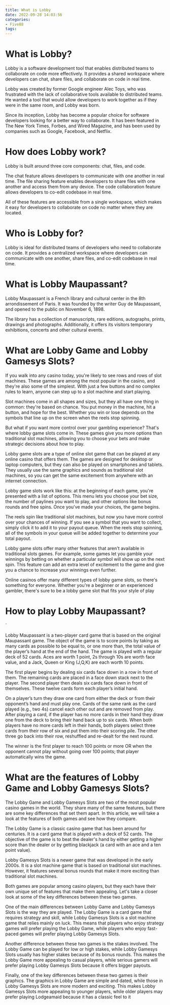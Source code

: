 ```yaml
---
title: What is Lobby
date: 2022-09-28 14:03:56
categories:
- Five88
tags:
---
```



#  What is Lobby?

Lobby is a software development tool that enables distributed teams to collaborate on code more effectively. It provides a shared workspace where developers can chat, share files, and collaborate on code in real time.

Lobby was created by former Google engineer Alec Toys, who was frustrated with the lack of collaborative tools available to distributed teams. He wanted a tool that would allow developers to work together as if they were in the same room, and Lobby was born.

Since its inception, Lobby has become a popular choice for software developers looking for a better way to collaborate. It has been featured in The New York Times, Forbes, and Wired Magazine, and has been used by companies such as Google, Facebook, and Netflix.

# How does Lobby work?

Lobby is built around three core components: chat, files, and code.

The chat feature allows developers to communicate with one another in real time. The file sharing feature enables developers to share files with one another and access them from any device. The code collaboration feature allows developers to co-edit codebase in real time.

All of these features are accessible from a single workspace, which makes it easy for developers to collaborate on code no matter where they are located.

# Who is Lobby for?

Lobby is ideal for distributed teams of developers who need to collaborate on code. It provides a centralized workspace where developers can communicate with one another, share files, and co-edit codebase in real time.

#  What is Lobby Maupassant?

Lobby Maupassant is a French library and cultural center in the 8th arrondissement of Paris. It was founded by the writer Guy de Maupassant, and opened to the public on November 6, 1898.

The library has a collection of manuscripts, rare editions, autographs, prints, drawings and photographs. Additionally, it offers its visitors temporary exhibitions, concerts and other cultural events.

#  What are Lobby Game and Lobby Gamesys Slots?

If you walk into any casino today, you're likely to see rows and rows of slot machines. These games are among the most popular in the casino, and they're also some of the simplest. With just a few buttons and no complex rules to learn, anyone can step up to a slot machine and start playing.

Slot machines come in all shapes and sizes, but they all have one thing in common: they're based on chance. You put money in the machine, hit a button, and hope for the best. Whether you win or lose depends on the symbols that line up on the screen when the reels stop spinning.

But what if you want more control over your gambling experience? That's where lobby game slots come in. These games give you more options than traditional slot machines, allowing you to choose your bets and make strategic decisions about how to play.

Lobby game slots are a type of online slot game that can be played at any online casino that offers them. The games are designed for desktop or laptop computers, but they can also be played on smartphones and tablets. They usually use the same graphics and sounds as traditional slot machines, so you can get the same excitement from anywhere with an internet connection.

Lobby game slots work like this: at the beginning of each game, you're presented with a list of options. This menu lets you choose your bet size, the number of paylines you want to play, and other options like bonus rounds and free spins. Once you've made your choices, the game begins.

The reels spin like traditional slot machines, but now you have more control over your chances of winning. If you see a symbol that you want to collect, simply click it to add it to your payout queue. When the reels stop spinning, all of the symbols in your queue will be added together to determine your total payout.

Lobby game slots offer many other features that aren't available in traditional slots games. For example, some games let you gamble your winnings by betting on whether a particular symbol will show up on the next spin. This feature can add an extra level of excitement to the game and give you a chance to increase your winnings even further.

Online casinos offer many different types of lobby game slots, so there's something for everyone. Whether you're a beginner or an experienced gambler, there's sure to be a lobby game slot that fits your style of play

#  How to play Lobby Maupassant?

`

Lobby Maupassant is a two-player card game that is based on the original Maupassant game. The object of the game is to score points by taking as many cards as possible to be equal to, or one more than, the total value of the player’s hand at the end of the hand. The game is played with a regular deck of 52 cards. Aces are worth 1 point, 2s through 10s are worth face value, and a Jack, Queen or King (J,Q,K) are each worth 10 points.

The first player begins by dealing six cards face down in a row in front of them. The remaining cards are placed in a face down stack next to the player. The second player then deals six cards face down in front of themselves. These twelve cards form each player’s initial hand. 

On a player’s turn they draw one card from either the deck or from their opponent’s hand and must play one. Cards of the same rank as the card played (e.g., two 4s) cancel each other out and are removed from play. After playing a card, if the player has no more cards in their hand they draw one from the deck to bring their hand back up to six cards. When both players have no more cards left in their hands, both players select three cards from their row of six and put them into their scoring pile. The other three go back into their row, reshuffled and re-dealt for the next round.

The winner is the first player to reach 100 points or more OR when the opponent cannot play without going over 100 points; that player automatically wins the game.

#  What are the features of Lobby Game and Lobby Gamesys Slots?

The Lobby Game and Lobby Gamesys Slots are two of the most popular casino games in the world. They share many of the same features, but there are some key differences that set them apart. In this article, we will take a look at the features of both games and see how they compare.

The Lobby Game is a classic casino game that has been around for centuries. It is a card game that is played with a deck of 52 cards. The objective of the game is to beat the dealer's hand by either getting a higher score than the dealer or by getting blackjack (a card with an ace and a ten point value).

Lobby Gamesys Slots is a newer game that was developed in the early 2000s. It is a slot machine game that is based on traditional slot machines. However, it features several bonus rounds that make it more exciting than traditional slot machines.

Both games are popular among casino players, but they each have their own unique set of features that make them appealing. Let's take a closer look at some of the key differences between these two games.

One of the main differences between Lobby Game and Lobby Gamesys Slots is the way they are played. The Lobby Game is a card game that requires strategy and skill, while Lobby Gamesys Slots is a slot machine game that relies mainly on luck. This means that players who enjoy strategy games will prefer playing the Lobby Game, while players who enjoy fast-paced games will prefer playing Lobby Gamesys Slots.

Another difference between these two games is the stakes involved. The Lobby Game can be played for low or high stakes, while Lobby Gamesys Slots usually has higher stakes because of its bonus rounds. This makes the Lobby Game more appealing to casual players, while serious gamers will prefer playing Lobby Gamesys Slots because it offers bigger payouts.

Finally, one of the key differences between these two games is their graphics. The graphics in Lobby Game are simple and dated, while those in Lobby Gamesys Slots are more modern and exciting. This makes Lobby Gamesys Slots more appealing to younger players, while older players may prefer playing Lodgeamaid because it has a classic feel to it